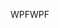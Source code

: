 <span data-ttu-id="95ea9-101">WPF</span><span class="sxs-lookup"><span data-stu-id="95ea9-101">WPF</span></span>